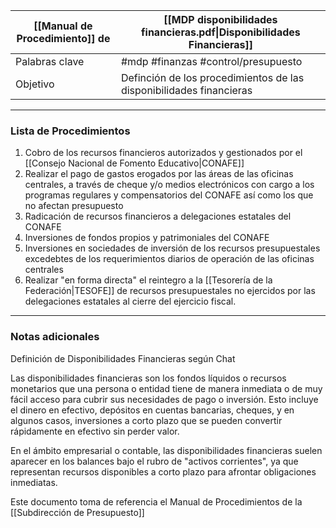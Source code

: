 
| [[Manual de Procedimiento]] de | [[MDP disponibilidades financieras.pdf\|Disponibilidades Financieras]] |
|-----------------------------|-------------------------------------------|
| Palabras clave              | #mdp #finanzas #control/presupuesto|
| Objetivo                    | Definción de los procedimientos de las disponibilidades financieras |

---

### Lista de Procedimientos
1. Cobro de los recursos financieros autorizados y gestionados por el [[Consejo Nacional de Fomento Educativo|CONAFE]]
2. Realizar el pago de gastos erogados por las áreas de las oficinas centrales, a través de cheque y/o medios electrónicos con cargo a los programas regulares y compensatorios del CONAFE así como los que no afectan presupuesto
3. Radicación de recursos financieros a delegaciones estatales del CONAFE
4. Inversiones de fondos propios y patrimoniales del CONAFE
5. Inversiones en sociedades de inversión de los recursos presupuestales excedebtes de los requerimientos diarios de operación de las oficinas centrales
6. Realizar "en forma directa" el reintegro a la [[Tesorería de la Federación|TESOFE]] de recursos presupuestales no ejercidos por las delegaciones estatales al cierre del ejercicio fiscal.

---

### Notas adicionales

Definición de Disponibilidades Financieras según Chat

Las disponibilidades financieras son los fondos líquidos o recursos monetarios que una persona o entidad tiene de manera inmediata o de muy fácil acceso para cubrir sus necesidades de pago o inversión. Esto incluye el dinero en efectivo, depósitos en cuentas bancarias, cheques, y en algunos casos, inversiones a corto plazo que se pueden convertir rápidamente en efectivo sin perder valor.

En el ámbito empresarial o contable, las disponibilidades financieras suelen aparecer en los balances bajo el rubro de "activos corrientes", ya que representan recursos disponibles a corto plazo para afrontar obligaciones inmediatas.

Este documento toma de referencia el Manual de Procedimientos de la [[Subdirección de Presupuesto]]
